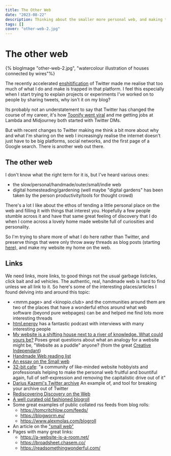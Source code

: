 ```yaml
---
title: The Other Web
date: "2023-08-22"
description: Thinking about the smaller more personal web, and making this site my home
tags: []
cover: "other-web-2.jpg"
---
```



# The other web

{% blogImage "other-web-2.jpg", "watercolour illustration of houses connected by wires"%}

The recently accelerated [enshitification](https://pluralistic.net/2023/01/21/potemkin-ai/#hey-guys) of Twitter made me realise that too much of what I do and make is trapped in that platform. I feel this especially when I start trying to explain projects or experiments I've worked on to people by sharing tweets, why isn't it on my blog?

Its probably not an understatement to say that Twitter has changed the course of my career, it's how [Toonify went viral](https://www.justinpinkney.com/blog/2020/making-toonify/) and me getting jobs at Lambda and Midjourney both started with Twitter DMs.

But with recent changes to Twitter making me think a bit more about why and what I'm sharing on the web I increasingly realise the internet doesn't just have to be big platforms, social networks, and the first page of a Google search. There is another web out there.

## The other web

I don't know what the right term for it is, but I've heard various ones:

- the slow/personal/handmade/outer/small/indie web
- digital homesteading/gardening (well maybe "digital gardens" has been taken by the person productivity/tools for thought crowd)

There's a lot I like about the ethos of tending a little personal place on the web and filling it with things that interest you. Hopefully a few people stumble across it and have that same great feeling of discovery that I do when I come across a lovely home made website full of curiosities and personality.

So I'm trying to share more of what I do here rather than Twitter, and preserve things that were only throw away threads as blog posts (starting [here](https://www.justinpinkney.com/blog/2022/clip-latent-space/)), and make my website my home on the web.

## Links

We need links, more links, to good things not the usual garbage listicles, click bait and ad vehicles. The authentic, real, handmade web is hard to find unless we all link to it. So here's some of the interesting places/articles I found delving into and around this topic:

- <mmm.page> and <kinopio.club> and the communities around them are two of the places that have a wonderful ethos around what web software (beyond pure webpages) can be and helped me find lots more interesting threads
- [html.energy](https://html.energy/podcast.html) has a fantastic podcast with interviews with many interesting people
- [My website is a shifting house next to a river of knowledge. What could yours be?](https://thecreativeindependent.com/essays/laurel-schwulst-my-website-is-a-shifting-house-next-to-a-river-of-knowledge-what-could-yours-be/) Poses great questions about what an analogy for a website might be, "Website as a puddle" anyone? (from the great [Creative Independant](https://thecreativeindependent.com/))
- [Handmade Web reading list](https://handmade-web.net/library.html)
- [An essay on the Small web](https://neustadt.fr/essays/the-small-web/)
- [32-bit cafe](https://32bit.cafe/): "a community of like-minded website hobbyists and professionals helping  to make the personal web fruitful and bountiful again, full of  self-expression and removing the capitalistic drive out of it"
- [Darius Kazemi's Twitter archive](https://tinysubversions.com/twitter-archive/) An example of, and tool for breaking your archive out of Twitter
- [Rediscovering Discovery on the Web](http://flower.codes/2022/05/08/rediscovering-discovery.html)
- [A well curated old fashioned blogroll](https://blogroll.org/)
- Some great examples of public collated rss feeds from blog rolls:
  - <https://tomcritchlow.com/feeds/>
  - <https://blogworm.eu/>
  - <https://www.alexmolas.com/blogroll>
- An article on the ["small web"](https://smallweb.page/why)
- Pages with many great links:
  - <https://a-website-is-a-room.net/>
  - <https://broadsheet.chasem.co/>
  - <https://readsomethingwonderful.com/>